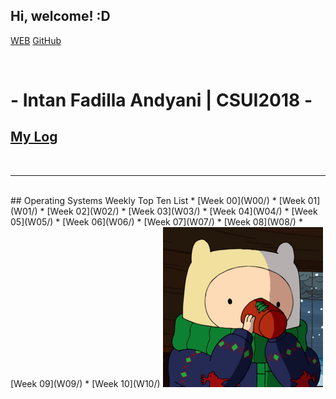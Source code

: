 ## Hi, welcome! :D

[WEB](https://fadintan.github.io/os202/)
[GitHub](https://github.com/fadintan/os202/)

<br>

# - Intan Fadilla Andyani | CSUI2018 -

## [My Log](TXT/mylog.txt)
<br>
<hr>
<br>
## Operating Systems Weekly Top Ten List
* [Week 00](W00/)
* [Week 01](W01/)
* [Week 02](W02/)
* [Week 03](W03/)
* [Week 04](W04/)
* [Week 05](W05/)
* [Week 06](W06/)
* [Week 07](W07/)
* [Week 08](W08/)
* [Week 09](W09/)
* [Week 10](W10/)

<img src="158684.jpg" width="256">
